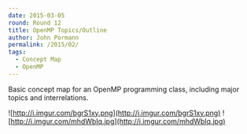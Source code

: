 ```yaml
---
date: 2015-03-05
round: Round 12
title: OpenMP Topics/Outline
author: John Pormann
permalink: /2015/02/
tags:
  - Concept Map
  - OpenMP
---
```


Basic concept map for an OpenMP programming class, including major topics and
interrelations.

![http://i.imgur.com/bgrS1xy.png](http://i.imgur.com/bgrS1xy.png)
![http://i.imgur.com/mhdWbIq.jpg](http://i.imgur.com/mhdWbIq.jpg)
